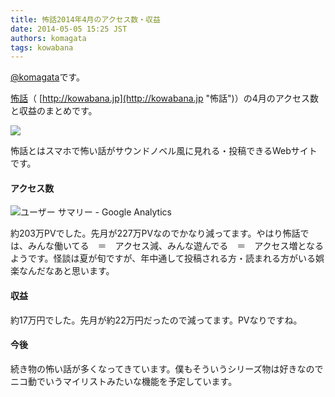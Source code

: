 ```yaml
---
title: 怖話2014年4月のアクセス数・収益
date: 2014-05-05 15:25 JST
authors: komagata
tags: kowabana
---
```

 [@komagata](http://twitter.com/komagata)です。

 [怖話](http://kowabana.jp "怖話")（ [http://kowabana.jp](http://kowabana.jp "怖話")）の4月のアクセス数と収益のまとめです。

[![](https://lh4.googleusercontent.com/-8-pkth8ETpA/UYjg32awOAI/AAAAAAAADKg/0h8DP9Cg4CQ/s400/Screen%2520Shot%25202013-05-07%2520at%25208.08.34%2520PM.png)](http://kowabana.jp)

怖話とはスマホで怖い話がサウンドノベル風に見れる・投稿できるWebサイトです。

#### アクセス数

![ユーザー サマリー - Google Analytics](http://i.gyazo.com/59e14e9e3e8c929d7677424b0fc6ce2a.png)

約203万PVでした。先月が227万PVなのでかなり減ってます。やはり怖話では、みんな働いてる　＝　アクセス減、みんな遊んでる　＝　アクセス増となるようです。怪談は夏が旬ですが、年中通して投稿される方・読まれる方がいる娯楽なんだなあと思います。

#### 収益

約17万円でした。先月が約22万円だったので減ってます。PVなりですね。

#### 今後

続き物の怖い話が多くなってきています。僕もそういうシリーズ物は好きなのでニコ動でいうマイリストみたいな機能を予定しています。
